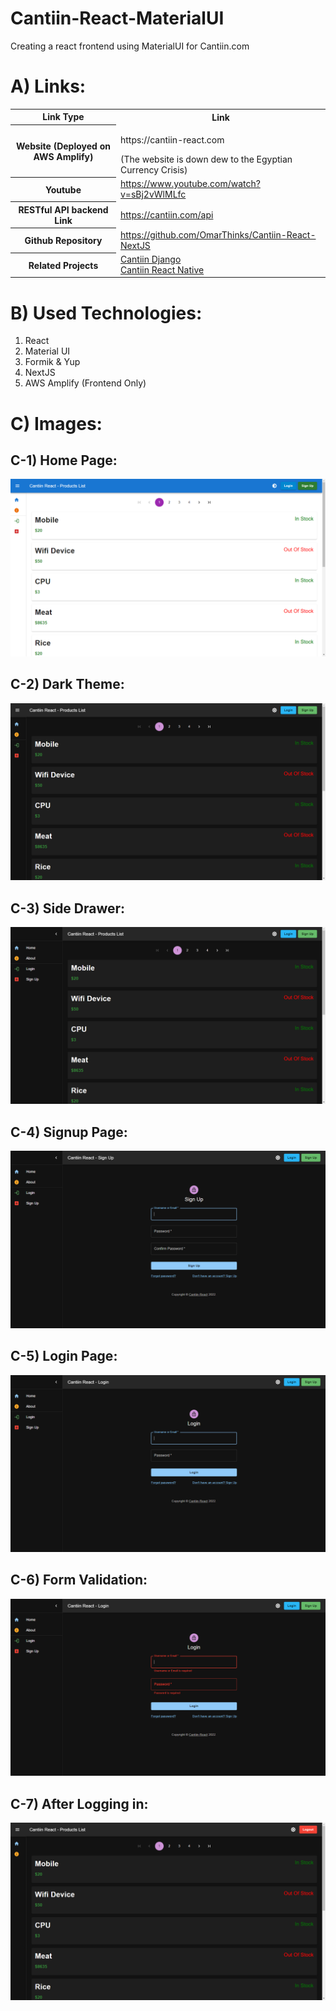 # Cantiin-React-MaterialUI

Creating a react frontend using MaterialUI for Cantiin.com

# A) Links:

<table>
<tr>
<th>Link Type</th>
<th>Link</th>
</tr>

<tr>
<th>Website (Deployed on AWS Amplify)</th>
<td>
<p >
https://cantiin-react.com</p> (The website is down dew to the Egyptian Currency Crisis)
</td>
</tr>

<tr>
<th>Youtube</th>
<td>
<a href="https://www.youtube.com/watch?v=sBj2vWlMLfc">https://www.youtube.com/watch?v=sBj2vWlMLfc</a>
</td>
</tr>

<tr>
<th>RESTful API backend Link</th>
<td>
<a href="https://cantiin.com/api">https://cantiin.com/api</a>
</td>
</tr>

<tr>
<th>Github Repository</th>
<td>
<a href="https://github.com/OmarThinks/Cantiin-React-NextJS">https://github.com/OmarThinks/Cantiin-React-NextJS</a>
</td>
</tr>

<tr>
<th>Related Projects</th>
<td>
<a href="https://github.com/OmarThinks/cantiin_django">Cantiin Django</a><br>
<a href="https://github.com/OmarThinks/Cantiin-React-Native">Cantiin React Native</a>
</td>
</tr>

</table>

# B) Used Technologies:

1. React
2. Material UI
3. Formik & Yup
4. NextJS
5. AWS Amplify (Frontend Only)

# C) Images:

## C-1) Home Page:

<img src="images/01.png"/>

## C-2) Dark Theme:

<img src="images/02.png"/>

## C-3) Side Drawer:

<img src="images/03.png"/>

## C-4) Signup Page:

<img src="images/04.png"/>

## C-5) Login Page:

<img src="images/05.png"/>

## C-6) Form Validation:

<img src="images/06.png"/>

## C-7) After Logging in:

<img src="images/07.png"/>
